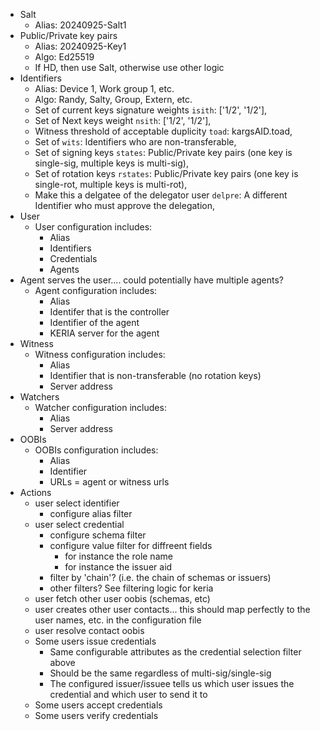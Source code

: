 * Salt
    * Alias: 20240925-Salt1
* Public/Private key pairs
    * Alias: 20240925-Key1
    * Algo: Ed25519
    * If HD, then use Salt, otherwise use other logic
* Identifiers
    * Alias: Device 1, Work group 1, etc.
    * Algo: Randy, Salty, Group, Extern, etc.
    * Set of current keys signature weights `isith`: ['1/2', '1/2'],
    * Set of Next keys weight `nsith`: ['1/2', '1/2'],
    * Witness threshold of acceptable duplicity `toad`: kargsAID.toad,
    * Set of `wits`: Identifiers who are non-transferable,
    * Set of signing keys `states`: Public/Private key pairs (one key is single-sig, multiple keys is multi-sig),
    * Set of rotation keys `rstates`: Public/Private key pairs (one key is single-rot, multiple keys is multi-rot),
    * Make this a delgatee of the delegator user `delpre`: A different Identifier who must approve the delegation,
* User
    * User configuration includes:
        * Alias
        * Identifiers
        * Credentials
        * Agents
* Agent serves the user.... could potentially have multiple agents?
    * Agent configuration includes:
        * Alias
        * Identifer that is the controller
        * Identifier of the agent
        * KERIA server for the agent
* Witness
    * Witness configuration includes:
        * Alias
        * Identifier that is non-transferable (no rotation keys)
        * Server address
* Watchers
    * Watcher configuration includes:
        * Alias
        * Server address
* OOBIs
    * OOBIs configuration includes:
        * Alias
        * Identifier
        * URLs = agent or witness urls
* Actions
    * user select identifier
        * configure alias filter
    * user select credential
        * configure schema filter
        * configure value filter for diffreent fields
            * for instance the role name
            * for instance the issuer aid
        * filter by 'chain'? (i.e. the chain of schemas or issuers)
        * other filters? See filtering logic for keria
    * user fetch other user oobis (schemas, etc)
    * user creates other user contacts... this should map perfectly to the user names, etc. in the configuration file
    * user resolve contact oobis
    * Some users issue credentials
        * Same configurable attributes as the credential selection filter above
        * Should be the same regardless of multi-sig/single-sig
        * The configured issuer/issuee tells us which user issues the credential and which user to send it to
    * Some users accept credentials
    * Some users verify credentials